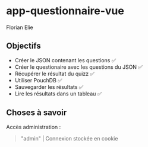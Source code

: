 # app-questionnaire-vue
Florian Elie

## Objectifs

  * Créer le JSON contenant les questions :white_check_mark:
  * Créer le questionaire avec les questions du JSON :white_check_mark:
  * Récupérer le résultat du quizz :white_check_mark:
  * Utiliser PouchDB :white_check_mark:
  * Sauvegarder les résultats :white_check_mark:
  * Lire les résultats dans un tableau :white_check_mark:

## Choses à savoir

Accès administration : 
> "admin" | Connexion stockée en cookie
